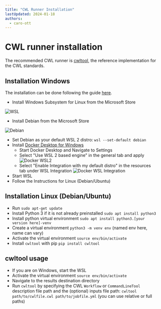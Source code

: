 ```yaml
---
title: "CWL Runner Installation"
lastUpdated: 2024-01-18
authors:
  - caro-ott
---
```


# CWL runner installation

The recommended CWL runner is [cwltool](https://github.com/common-workflow-language/cwltool), the 
reference implementation for the CWL standards.

## Installation Windows

The installation can be done following the guide [here](https://cwltool.readthedocs.io/en/latest/#ms-windows-users).

 - Install Windows Subsystem for Linux from the Microsoft Store
 
 ![WSL](@images/guides/cwl/wsl.png)
 
 - Install Debian from the Microsoft Store
 
 ![Debian](@images/guides/cwl/debian.png)
 - Set Debian as your default WSL 2 distro: `wsl --set-default debian`
 - Install [Docker Desktop for Windows](https://desktop.docker.com/win/main/amd64/Docker%20Desktop%20Installer.exe)
   - Start Docker Desktop and Navigate to Settings
   - Select "Use WSL 2 based engine" in the general tab and apply
    ![Docker WSL2](@images/guides/cwl/docker-wsl2.png)
   - Select "Enable Integration with my default distro" in the resources tab under WSL Integration
    ![Docker WSL Integration](@images/guides/cwl/docker-wsl-integration.png)
 - Start WSL
 - Follow the Instructions for Linux (Debian/Ubuntu)

 ## Installation Linux (Debian/Ubuntu)
 
 - Run `sudo apt-get update`
 - Install Python 3 if it is not already preinstalled `sudo apt install python3`
 - Install python virtual environment `sudo apt install python3.[your version here]-venv`
 - Create a virtual environment `python3 -m venv env` (named env here, name can vary)
 - Activate the virtual environment `source env/bin/activate`
 - Install `cwltool` with pip `pip install cwltool`

 ## cwltool usage
 
 - If you are on Windows, start the WSL
 - Activate the virtual environment `source env/bin/activate`
 - Navigate to the results destination directory
 - Run `cwltool` by specifying the CWL `Workflow` or `CommandLineTool` description file path and the (optional) inputs file path: `cwltool path/to/cwlfile.cwl path/to/jobfile.yml` (you can use relative or full paths)
